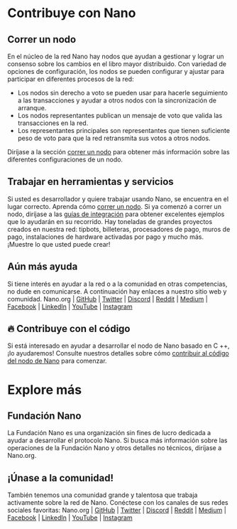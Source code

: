 ﻿# Contribuye con Nano
## Correr un nodo
En el núcleo de la red Nano hay nodos que ayudan a gestionar y lograr un consenso sobre los cambios en el libro mayor distribuido. Con variedad de opciones de configuración, los nodos se pueden configurar y ajustar para participar en diferentes procesos de la red:

 - Los nodos sin derecho a voto se pueden usar para hacerle seguimiento a las transacciones y ayudar a otros nodos con la sincronización de arranque.
 - Los nodos representantes publican un mensaje de voto que valida las transacciones en la red.
 - Los representantes principales son representantes que tienen suficiente peso de voto para que la red retransmita sus votos a otros nodos. 

Diríjase a la sección [correr un nodo](https://docs.nano.org/running-a-node/overview/) para obtener más información sobre las diferentes configuraciones de un nodo.
## Trabajar en herramientas y servicios
Si usted es desarrollador y quiere trabajar usando Nano, se encuentra en el lugar correcto. Aprenda cómo [correr un nodo](https://docs.nano.org/running-a-node/overview/). Si ya comenzó a correr un nodo, diríjase a las [guías de integración](https://docs.nano.org/integration-guides/the-basics/) para obtener excelentes ejemplos que lo ayudarán en su recorrido. Hay toneladas de grandes proyectos creados en nuestra red: tipbots, billeteras, procesadores de pago, muros de pago, instalaciones de hardware activadas por pago y mucho más. ¡Muestre lo que usted puede crear!
## Aún más ayuda
Si tiene interés en ayudar a la red o a la comunidad en otras competencias, no dude en comunicarse. A continuación hay enlaces a nuestro sitio web y comunidad. 
Nano.org | [GitHub](https://github.com/nanocurrency) | [Twitter](https://twitter.com/nano) | [Discord](https://discordapp.com/invite/JphbBas) | [Reddit](https://www.reddit.com/r/nanocurrency) | [Medium](https://medium.com/nanocurrency) | [Facebook](https://www.facebook.com/nanofoundation) | [LinkedIn](https://www.linkedin.com/organization-guest/company/nano-foundation?challengeId=AQH3DTxSnL0_eQAAAW3ft0XOTlGFD__c_LaqITF7wOqcLeoIauTNT9NP5RsWEyen0Jbg-1IFts9MOxGmYVuolcDTy4eS_GUFfQ&submissionId=73052a34-e2ca-ce15-2010-71270bdccc1a) | [YouTube](https://www.youtube.com/nanocurrency) | [Instagram](https://www.instagram.com/nanocurrency/)

## :fire: Contribuye con el código
Si está interesado en ayudar a desarrollar el nodo de Nano basado en C ++, ¡lo ayudaremos! Consulte nuestros detalles sobre cómo [contribuir al código del nodo de Nano](https://docs.nano.org/protocol-design/overview/#contributing-code-to-the-nano-node) para comenzar.
# Explore más
## Fundación Nano
La Fundación Nano es una organización sin fines de lucro dedicada a ayudar a desarrollar el protocolo Nano. Si busca más información sobre las operaciones de la Fundación Nano y otros detalles no técnicos, diríjase a Nano.org.
## ¡Únase a la comunidad!
También tenemos una comunidad grande y talentosa que trabaja activamente sobre la red de Nano. Conéctese con los canales de sus redes sociales favoritas: Nano.org | [GitHub](https://github.com/nanocurrency) | [Twitter](https://twitter.com/nano) | [Discord](https://discordapp.com/invite/JphbBas) | [Reddit](https://www.reddit.com/r/nanocurrency) | [Medium](https://medium.com/nanocurrency) | [Facebook](https://www.facebook.com/nanofoundation) | [LinkedIn](https://www.linkedin.com/company/nano-foundation/) | [YouTube](https://www.youtube.com/nanocurrency) | [Instagram](https://www.instagram.com/nanocurrency/)
